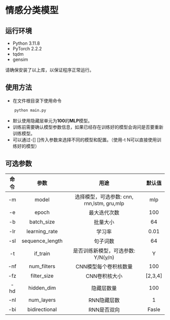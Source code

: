 # 情感分类模型

## 运行环境

- Python 3.11.8
- PyTorch 2.2.2
- tqdm
- gensim

请确保安装了以上库，以保证程序正常运行。

## 使用方法

- 在文件根目录下使用命令

```bash
	python main.py
```

- 默认使用隐藏层单元为**100**的**MLP**模型。
- 训练前需要确认模型参数信息，如果已经存在训练好的模型会询问是否要重新训练模型。
- 可以通过-[]  []传入参数来选择不同的模型和配置。（使用-t N可以直接使用训练好的模型）

## 可选参数

|    命令     |      参数       |                    用途                    | 默认值  |
| :---------: | :-------------: | :----------------------------------------: | :-----: |
|  -m <str>   |      model      | 选择模型，可选参数: cnn, rnn,lstm, gru,mlp |   mlp   |
|  -e <int>   |      epoch      |                最大迭代次数                |   100   |
|  -b <int>   |   batch_size    |                  批量大小                  |   64    |
| -lr <float> |  learning_rate  |                   学习率                   |  0.01   |
|  -sl <int>  | sequence_length |                  句子词数                  |   64    |
|  -t <str>   |    if_train     |     是否训练新模型，可选参数: Y/N(y/n)     |    Y    |
|  -nf <int>  |   num_filters   |           CNN模型每个卷积核数量            |   100   |
|  -fz <int>  |   filter_size   |               CNN卷积核大小                | [2,3,4] |
|  -hd <int>  |   hidden_dim    |                 隐藏层数量                 |   100   |
|  -nl <int>  |   num_layers    |                RNN隐藏层数                 |    1    |
| -bi <bool>  |  bidirectional  |                RNN是否双向                 |  Fasle  |